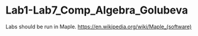 # Lab1-Lab7_Comp_Algebra_Golubeva

Labs should be run in Maple.
https://en.wikipedia.org/wiki/Maple_(software)
